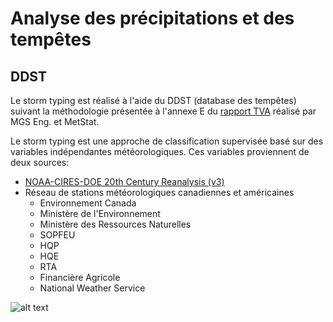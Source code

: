 # Analyse des précipitations et des tempêtes

## DDST
Le storm typing est réalisé à l'aide du DDST (database des tempêtes) suivant la méthodologie présentée à l'annexe E du [rapport TVA](http://www.mgsengr.com/damsafetyfiles/TVA_Point%20Precipitation-Frequency_2015-03-02_Release.pdf?target=_blank&#page=132) réalisé par MGS Eng. et MetStat.

Le storm typing est une approche de classification supervisée basé sur des variables indépendantes météorologiques. Ces variables proviennent de deux sources:
- [NOAA-CIRES-DOE 20th Century Reanalysis (v3)](https://psl.noaa.gov/data/gridded/data.20thC_ReanV3.html)
- Réseau de stations météorologiques canadiennes et américaines 
  - Environnement Canada
  - Ministère de l'Environnement 
  - Ministère des Ressources Naturelles
  - SOPFEU
  - HQP
  - HQE
  - RTA
  - Financière Agricole
  - National Weather Service

![alt text](https://github.com/hydrologie/sefm/blob/master/img/AMS.png?raw=true)
